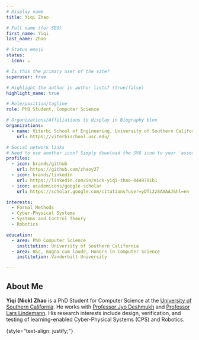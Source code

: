 ```yaml
---
# Display name
title: Yiqi Zhao

# Full name (for SEO)
first_name: Yiqi
last_name: Zhao

# Status emoji
status:
  icon: ☕️

# Is this the primary user of the site?
superuser: true

# Highlight the author in author lists? (true/false)
highlight_name: true

# Role/position/tagline
role: PhD Student, Computer Science

# Organizations/Affiliations to display in Biography blox
organizations:
  - name: Viterbi School of Engineering, University of Southern California
    url: https://viterbischool.usc.edu/

# Social network links
# Need to use another icon? Simply download the SVG icon to your `assets/media/icons/` folder.
profiles:
  - icon: brands/github
    url: https://github.com/zhaoy37
  - icon: brands/linkedin
    url: https://linkedin.com/in/nick-yiqi-zhao-0449781b1
  - icon: academicons/google-scholar
    url: https://scholar.google.com/citations?user=yDTi2z8AAAAJ&hl=en

interests:
  - Formal Methods
  - Cyber-Physical Systems
  - Systems and Control Theory
  - Robotics

education:
  - area: PhD Computer Science
    institution: University of Southern California
  - area: BSc, magna cum laude, Honors in Computer Science
    institution: Vanderbilt University

---
```


## About Me


<b>Yiqi (Nick) Zhao</b> is a PhD Student for Computer Science at the <a href = 'https://viterbischool.usc.edu/'>University of Southern California</a>. He works with <a href = "https://jdeshmukh.github.io/">Professor Jyo Deshmukh</a> and <a href = "https://sites.google.com/view/larslindemann/main-page">Professor Lars Lindemann</a>. His research interests include design, verification, and testing of learning-enabled Cyber-Physical Systems (CPS) and Robotics.

{style="text-align: justify;"}